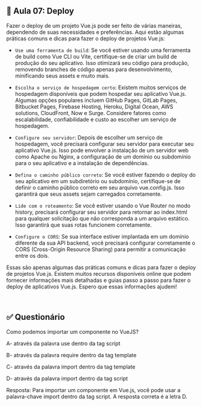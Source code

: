 ## 📝 Aula 07: Deploy
Fazer o deploy de um projeto Vue.js pode ser feito de várias maneiras, dependendo de suas necessidades e preferências. Aqui estão algumas práticas comuns e dicas para fazer o deploy de projetos Vue.js:

- ``Use uma ferramenta de build``: Se você estiver usando uma ferramenta de build como Vue CLI ou Vite, certifique-se de criar um build de produção do seu aplicativo. Isso otimizará seu código para produção, removendo branches de código apenas para desenvolvimento, minificando seus assets e muito mais.

- ``Escolha o serviço de hospedagem certo``: Existem muitos serviços de hospedagem disponíveis que podem hospedar seu aplicativo Vue.js. Algumas opções populares incluem GitHub Pages, GitLab Pages, Bitbucket Pages, Firebase Hosting, Heroku, Digital Ocean, AWS solutions, CloudFront, Now e Surge. Considere fatores como escalabilidade, confiabilidade e custo ao escolher um serviço de hospedagem.

- ``Configure seu servidor``: Depois de escolher um serviço de hospedagem, você precisará configurar seu servidor para executar seu aplicativo Vue.js. Isso pode envolver a instalação de um servidor web como Apache ou Nginx, a configuração de um domínio ou subdomínio para o seu aplicativo e a instalação de dependências.

- ``Defina o caminho público correto``: Se você estiver fazendo o deploy do seu aplicativo em um subdiretório ou subdomínio, certifique-se de definir o caminho público correto em seu arquivo vue.config.js. Isso garantirá que seus assets sejam carregados corretamente.

- ``Lide com o roteamento``: Se você estiver usando o Vue Router no modo history, precisará configurar seu servidor para retornar ao index.html para qualquer solicitação que não corresponda a um arquivo estático. Isso garantirá que suas rotas funcionem corretamente.

- ``Configure o CORS``: Se sua interface estiver implantada em um domínio diferente da sua API backend, você precisará configurar corretamente o CORS (Cross-Origin Resource Sharing) para permitir a comunicação entre os dois.

Essas são apenas algumas das práticas comuns e dicas para fazer o deploy de projetos Vue.js. Existem muitos recursos disponíveis online que podem fornecer informações mais detalhadas e guias passo a passo para fazer o deploy de aplicativos Vue.js. Espero que essas informações ajudem!

<br>

## ✅ Questionário
Como podemos importar um componente no VueJS?

A- através da palavra use dentro da tag script

B- através da palavra require dentro da tag template

C- através da palavra import dentro da tag template

D- através da palavra import dentro da tag script

Resposta: Para importar um componente em Vue.js, você pode usar a palavra-chave import dentro da tag script. A resposta correta é a letra D.